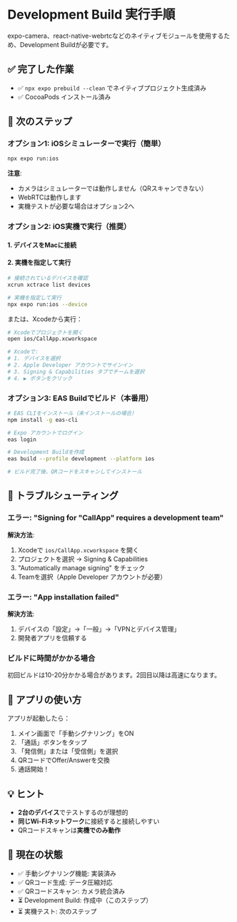 # Development Build 実行手順

expo-camera、react-native-webrtcなどのネイティブモジュールを使用するため、Development Buildが必要です。

## ✅ 完了した作業

- ✅ `npx expo prebuild --clean` でネイティブプロジェクト生成済み
- ✅ CocoaPods インストール済み

## 🚀 次のステップ

### オプション1: iOSシミュレーターで実行（簡単）

```bash
npx expo run:ios
```

**注意**: 
- カメラはシミュレーターでは動作しません（QRスキャンできない）
- WebRTCは動作します
- 実機テストが必要な場合はオプション2へ

### オプション2: iOS実機で実行（推奨）

#### 1. デバイスをMacに接続

#### 2. 実機を指定して実行

```bash
# 接続されているデバイスを確認
xcrun xctrace list devices

# 実機を指定して実行
npx expo run:ios --device
```

または、Xcodeから実行：

```bash
# Xcodeでプロジェクトを開く
open ios/CallApp.xcworkspace

# Xcodeで:
# 1. デバイスを選択
# 2. Apple Developer アカウントでサインイン
# 3. Signing & Capabilities タブでチームを選択
# 4. ▶ ボタンをクリック
```

### オプション3: EAS Buildでビルド（本番用）

```bash
# EAS CLIをインストール（未インストールの場合）
npm install -g eas-cli

# Expo アカウントでログイン
eas login

# Development Buildを作成
eas build --profile development --platform ios

# ビルド完了後、QRコードをスキャンしてインストール
```

## 🔧 トラブルシューティング

### エラー: "Signing for "CallApp" requires a development team"

**解決方法**:
1. Xcodeで `ios/CallApp.xcworkspace` を開く
2. プロジェクトを選択 → Signing & Capabilities
3. "Automatically manage signing" をチェック
4. Teamを選択（Apple Developer アカウントが必要）

### エラー: "App installation failed"

**解決方法**:
1. デバイスの「設定」→「一般」→「VPNとデバイス管理」
2. 開発者アプリを信頼する

### ビルドに時間がかかる場合

初回ビルドは10-20分かかる場合があります。2回目以降は高速になります。

## 📱 アプリの使い方

アプリが起動したら：

1. メイン画面で「手動シグナリング」をON
2. 「通話」ボタンをタップ
3. 「発信側」または「受信側」を選択
4. QRコードでOffer/Answerを交換
5. 通話開始！

## 💡 ヒント

- **2台のデバイス**でテストするのが理想的
- **同じWi-Fiネットワーク**に接続すると接続しやすい
- QRコードスキャンは**実機でのみ動作**

## 🎯 現在の状態

- ✅ 手動シグナリング機能: 実装済み
- ✅ QRコード生成: データ圧縮対応
- ✅ QRコードスキャン: カメラ統合済み
- ⏳ Development Build: 作成中（このステップ）
- ⏳ 実機テスト: 次のステップ

